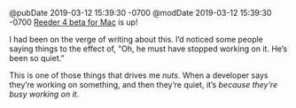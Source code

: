 @pubDate 2019-03-12 15:39:30 -0700
@modDate 2019-03-12 15:39:30 -0700
[Reeder 4 beta for Mac](https://beta.reeder.ch/) is up!

I had been on the verge of writing about this. I’d noticed some people saying things to the effect of, “Oh, he must have stopped working on it. He’s been so quiet.”

This is one of those things that drives me *nuts*. When a developer says they’re working on something, and then they’re quiet, it’s *because they’re busy working on it*.
